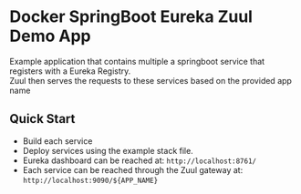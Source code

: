 # Docker SpringBoot Eureka Zuul Demo App
Example application that contains multiple a springboot service that registers with a Eureka Registry.  
Zuul then serves the requests to these services based on the provided app name

## Quick Start
* Build each service
* Deploy services using the example stack file.
* Eureka dashboard can be reached at: `http://localhost:8761/`
* Each service can be reached through the Zuul gateway at: `http://localhost:9090/${APP_NAME}`
